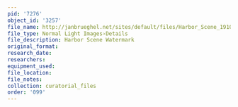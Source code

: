```yaml
---
pid: '7276'
object_id: '3257'
file_name: http://janbrueghel.net/sites/default/files/Harbor_Scene_19100212.125_British_Museum_watermark.jpg
file_type: Normal Light Images›Details
file_description: Harbor Scene Watermark
original_format:
research_date:
researchers:
equipment_used:
file_location:
file_notes:
collection: curatorial_files
order: '099'
---
```

